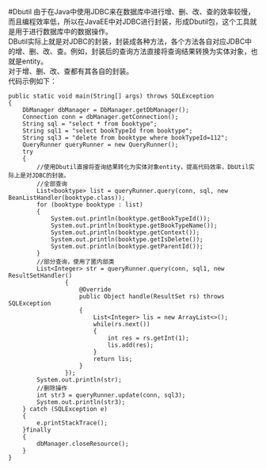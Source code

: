#Dbutil
由于在Java中使用JDBC来在数据库中进行增、删、改、查的效率较慢，而且编程效率低，所以在JavaEE中对JDBC进行封装，形成Dbutil包，这个工具就是用于进行数据库中的数据操作。  
DButil实际上就是对JDBC的封装，封装成各种方法，各个方法各自对应JDBC中的增、删、改、查。例如，封装后的查询方法直接将查询结果转换为实体对象，也就是entity。  
对于增、删、改、查都有其各自的封装。  
代码示例如下：  
>
	public static void main(String[] args) throws SQLException
	{
		DbManager dbManager = DbManager.getDbManager();
		Connection conn = dbManager.getConnection();
		String sql = "select * from booktype";
		String sql1 = "select bookTypeId from booktype";
		String sql3 = "delete from booktype where bookTypeId=112";
		QueryRunner queryRunner = new QueryRunner();
		try
		{
			//使用Dbutil直接将查询结果转化为实体对象entity，提高代码效率，DbUtil实际上是对JDBC的封装。
			//全部查询
			List<booktype> list = queryRunner.query(conn, sql, new BeanListHandler(booktype.class));
			for (booktype booktype : list)
			{
				System.out.println(booktype.getBookTypeId());
				System.out.println(booktype.getBookTypeName());
				System.out.println(booktype.getContext());
				System.out.println(booktype.getIsDelete());
				System.out.println(booktype.getParentId());
			}
			//部分查询，使用了匿内部类
			List<Integer> str = queryRunner.query(conn, sql1, new ResultSetHandler()
					{
						@Override
						public Object handle(ResultSet rs) throws SQLException
						{
							List<Integer> lis = new ArrayList<>();
							while(rs.next())
							{
								int res = rs.getInt(1);	
								lis.add(res);
							}
							return lis;
						}
					});
			System.out.println(str);
			//删除操作
			int str3 = queryRunner.update(conn, sql3);
			System.out.println(str3);
		} catch (SQLException e)
		{
			e.printStackTrace();
		}finally
		{
			dbManager.closeResource();
		}
	}
